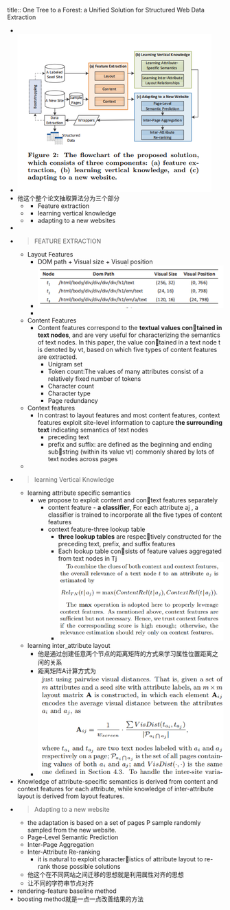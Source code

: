 title:: One Tree to a Forest: a Unified Solution for Structured Web Data Extraction

-
- ![image.png](../assets/image_1644840885804_0.png)
- 他这个整个论文抽取算法分为三个部分
	- - Feature extraction
	- - learning vertical knowledge
	- - adapting to a new websites
-
-
  > FEATURE EXTRACTION
	- Layout Features
		- DOM path + Visual size +  Visual position
		- ![image.png](../assets/image_1638107229390_0.png)
		-
	- Content Features
		- Content features correspond to the **textual values contained in text nodes**, and are very useful for characterizing the semantics of text nodes. In this paper, the value contained in a text node t is denoted by vt, based on which five types of content features are extracted.
			- Unigram set
			- Token count:The values of many attributes consist of a relatively fixed number of tokens
			- Character count
			- Character type
			- Page redundancy
	- Context features
		- In contrast to layout features and most content features, context features exploit site-level information to capture **the surrounding text** indicating semantics of text nodes
			- preceding text
			- prefix and suffix: are defined as the beginning and ending substring (within its value vt) commonly shared by lots of text nodes across pages
	-
-
  >learning Vertical Knowledge
	- learning attribute specific semantics
		- we propose to exploit content and context features separately
			- content feature - **a classifier**, For each attribute aj , a classifier is trained to incorporate all the five types of content features
			- context feature-three lookup table
				- **three lookup tables** are respectively constructed for the preceding text, prefix, and suffix features
				- Each lookup table consists of feature values aggregated from text nodes in Tj
				- ![image.png](../assets/image_1638160129422_0.png)
	- learning inter_attribute layout
		- 他是通过创建任意两个节点的距离矩阵的方式来学习属性位置距离之间的关系
		- 距离矩阵A计算方式为
		- ![image.png](../assets/image_1638160557315_0.png)
- Knowledge of attribute-specific semantics is derived from content and context features
  for each attribute, while knowledge of inter-attribute layout is derived from layout features.
-
  >Adapting to a new website
	- the adaptation is based on a set of pages P sample randomly sampled from the new website.
	- Page-Level Semantic Prediction
	- Inter-Page Aggregation
	- Inter-Attribute Re-ranking
		- it is natural to exploit characteristics of attribute layout to re-rank those possible solutions
	- 他这个在不同网站之间迁移的思想就是利用属性对齐的思想
	- 让不同的字符串节点对齐
- rendering-feature baseline method
- boosting method就是一点一点改善结果的方法